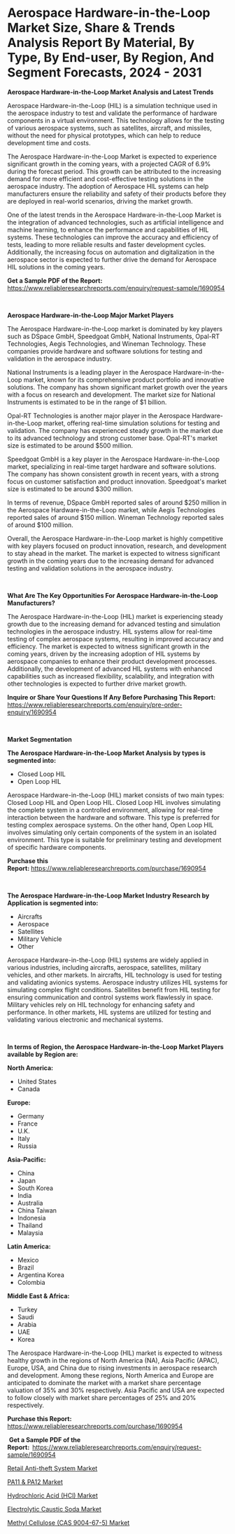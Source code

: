 <p><h1>Aerospace Hardware-in-the-Loop Market Size, Share & Trends Analysis Report By Material, By Type, By End-user, By Region, And Segment Forecasts, 2024 - 2031</h1></p><p><strong>Aerospace Hardware-in-the-Loop Market Analysis and Latest Trends</strong></p>
<p><p>Aerospace Hardware-in-the-Loop (HIL) is a simulation technique used in the aerospace industry to test and validate the performance of hardware components in a virtual environment. This technology allows for the testing of various aerospace systems, such as satellites, aircraft, and missiles, without the need for physical prototypes, which can help to reduce development time and costs.</p><p>The Aerospace Hardware-in-the-Loop Market is expected to experience significant growth in the coming years, with a projected CAGR of 6.9% during the forecast period. This growth can be attributed to the increasing demand for more efficient and cost-effective testing solutions in the aerospace industry. The adoption of Aerospace HIL systems can help manufacturers ensure the reliability and safety of their products before they are deployed in real-world scenarios, driving the market growth.</p><p>One of the latest trends in the Aerospace Hardware-in-the-Loop Market is the integration of advanced technologies, such as artificial intelligence and machine learning, to enhance the performance and capabilities of HIL systems. These technologies can improve the accuracy and efficiency of tests, leading to more reliable results and faster development cycles. Additionally, the increasing focus on automation and digitalization in the aerospace sector is expected to further drive the demand for Aerospace HIL solutions in the coming years.</p></p>
<p><strong>Get a Sample PDF of the Report:&nbsp;</strong> <a href="https://www.reliableresearchreports.com/enquiry/request-sample/1690954">https://www.reliableresearchreports.com/enquiry/request-sample/1690954</a></p>
<p>&nbsp;</p>
<p><strong>Aerospace Hardware-in-the-Loop Major Market Players</strong></p>
<p><p>The Aerospace Hardware-in-the-Loop market is dominated by key players such as DSpace GmbH, Speedgoat GmbH, National Instruments, Opal-RT Technologies, Aegis Technologies, and Wineman Technology. These companies provide hardware and software solutions for testing and validation in the aerospace industry.</p><p>National Instruments is a leading player in the Aerospace Hardware-in-the-Loop market, known for its comprehensive product portfolio and innovative solutions. The company has shown significant market growth over the years with a focus on research and development. The market size for National Instruments is estimated to be in the range of $1 billion.</p><p>Opal-RT Technologies is another major player in the Aerospace Hardware-in-the-Loop market, offering real-time simulation solutions for testing and validation. The company has experienced steady growth in the market due to its advanced technology and strong customer base. Opal-RT's market size is estimated to be around $500 million.</p><p>Speedgoat GmbH is a key player in the Aerospace Hardware-in-the-Loop market, specializing in real-time target hardware and software solutions. The company has shown consistent growth in recent years, with a strong focus on customer satisfaction and product innovation. Speedgoat's market size is estimated to be around $300 million.</p><p>In terms of revenue, DSpace GmbH reported sales of around $250 million in the Aerospace Hardware-in-the-Loop market, while Aegis Technologies reported sales of around $150 million. Wineman Technology reported sales of around $100 million.</p><p>Overall, the Aerospace Hardware-in-the-Loop market is highly competitive with key players focused on product innovation, research, and development to stay ahead in the market. The market is expected to witness significant growth in the coming years due to the increasing demand for advanced testing and validation solutions in the aerospace industry.</p></p>
<p>&nbsp;</p>
<p><strong>What Are The Key Opportunities For Aerospace Hardware-in-the-Loop Manufacturers?</strong></p>
<p><p>The Aerospace Hardware-in-the-Loop (HIL) market is experiencing steady growth due to the increasing demand for advanced testing and simulation technologies in the aerospace industry. HIL systems allow for real-time testing of complex aerospace systems, resulting in improved accuracy and efficiency. The market is expected to witness significant growth in the coming years, driven by the increasing adoption of HIL systems by aerospace companies to enhance their product development processes. Additionally, the development of advanced HIL systems with enhanced capabilities such as increased flexibility, scalability, and integration with other technologies is expected to further drive market growth.</p></p>
<p><strong>Inquire or Share Your Questions If Any Before Purchasing This Report:</strong> <a href="https://www.reliableresearchreports.com/enquiry/pre-order-enquiry/1690954">https://www.reliableresearchreports.com/enquiry/pre-order-enquiry/1690954</a></p>
<p>&nbsp;</p>
<p><strong>Market Segmentation</strong></p>
<p><strong>The Aerospace Hardware-in-the-Loop Market Analysis by types is segmented into:</strong></p>
<p><ul><li>Closed Loop HIL</li><li>Open Loop HIL</li></ul></p>
<p><p>Aerospace Hardware-in-the-Loop (HIL) market consists of two main types: Closed Loop HIL and Open Loop HIL. Closed Loop HIL involves simulating the complete system in a controlled environment, allowing for real-time interaction between the hardware and software. This type is preferred for testing complex aerospace systems. On the other hand, Open Loop HIL involves simulating only certain components of the system in an isolated environment. This type is suitable for preliminary testing and development of specific hardware components.</p></p>
<p><strong>Purchase this Report:&nbsp;</strong><a href="https://www.reliableresearchreports.com/purchase/1690954">https://www.reliableresearchreports.com/purchase/1690954</a></p>
<p>&nbsp;</p>
<p><strong>The Aerospace Hardware-in-the-Loop Market Industry Research by Application is segmented into:</strong></p>
<p><ul><li>Aircrafts</li><li>Aerospace</li><li>Satellites</li><li>Military Vehicle</li><li>Other</li></ul></p>
<p><p>Aerospace Hardware-in-the-Loop (HIL) systems are widely applied in various industries, including aircrafts, aerospace, satellites, military vehicles, and other markets. In aircrafts, HIL technology is used for testing and validating avionics systems. Aerospace industry utilizes HIL systems for simulating complex flight conditions. Satellites benefit from HIL testing for ensuring communication and control systems work flawlessly in space. Military vehicles rely on HIL technology for enhancing safety and performance. In other markets, HIL systems are utilized for testing and validating various electronic and mechanical systems.</p></p>
<p>&nbsp;</p>
<p><strong>In terms of Region, the Aerospace Hardware-in-the-Loop Market Players available by Region are:</strong></p>
<p>
    <p> <strong> North America: </strong>
        <ul>
            <li>United States</li>
            <li>Canada</li>
        </ul>
        </p> 
    <p> <strong> Europe: </strong>
        <ul>
            <li>Germany</li>
            <li>France</li>
            <li>U.K.</li>
            <li>Italy</li>
            <li>Russia</li>
        </ul>
        </p> 
    <p> <strong> Asia-Pacific: </strong>
        <ul>
            <li>China</li>
            <li>Japan</li>
            <li>South Korea</li>
            <li>India</li>
            <li>Australia</li>
            <li>China Taiwan</li>
            <li>Indonesia</li>
            <li>Thailand</li>
            <li>Malaysia</li>
        </ul>
        </p> 
    <p> <strong> Latin America: </strong>
        <ul>
            <li>Mexico</li>
            <li>Brazil</li>
            <li>Argentina Korea</li>
            <li>Colombia</li>
        </ul>
        </p> 
    <p> <strong> Middle East & Africa: </strong>
        <ul>
            <li>Turkey</li>
            <li>Saudi</li>
            <li>Arabia</li>
            <li>UAE</li>
            <li>Korea</li>
        </ul>
    </p>
    </p>
<p><p>The Aerospace Hardware-in-the-Loop (HIL) market is expected to witness healthy growth in the regions of North America (NA), Asia Pacific (APAC), Europe, USA, and China due to rising investments in aerospace research and development. Among these regions, North America and Europe are anticipated to dominate the market with a market share percentage valuation of 35% and 30% respectively. Asia Pacific and USA are expected to follow closely with market share percentages of 25% and 20% respectively.</p></p>
<p><strong>Purchase this Report: </strong><a href="https://www.reliableresearchreports.com/purchase/1690954">https://www.reliableresearchreports.com/purchase/1690954</a></p>
<p>&nbsp;<strong>Get a Sample PDF of the Report:&nbsp;&nbsp;</strong><a href="https://www.reliableresearchreports.com/enquiry/request-sample/1690954">https://www.reliableresearchreports.com/enquiry/request-sample/1690954</a></p>
<p><strong></strong></p>
<p><p><a href="https://issuu.com/reportprime-2/docs/retail-anti-theft-system-market-size-2030.pptx">Retail Anti-theft System Market</a></p><p><a href="https://issuu.com/reportprime-2/docs/pa11-pa12-market-size-2030.pptx">PA11 & PA12 Market</a></p><p><a href="https://github.com/globismark/Market-Research-Report-List-2/blob/main/hydrochloric-acid-hcl-market.md">Hydrochloric Acid (HCl) Market</a></p><p><a href="https://github.com/NorbertYates/Market-Research-Report-List-3/blob/main/electrolytic-caustic-soda-market.md">Electrolytic Caustic Soda Market</a></p><p><a href="https://github.com/prosalinda88/Market-Research-Report-List-3/blob/main/methyl-cellulose-cas-9004-67-5-market.md">Methyl Cellulose (CAS 9004-67-5) Market</a></p></p>